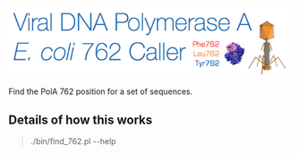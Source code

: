 ![Alt text](https://github.com/dnasko/dna_pola_762_caller/blob/master/images/logo.png "762!")

Find the PolA 762 position for a set of sequences.

## Details of how this works

> ./bin/find_762.pl --help
